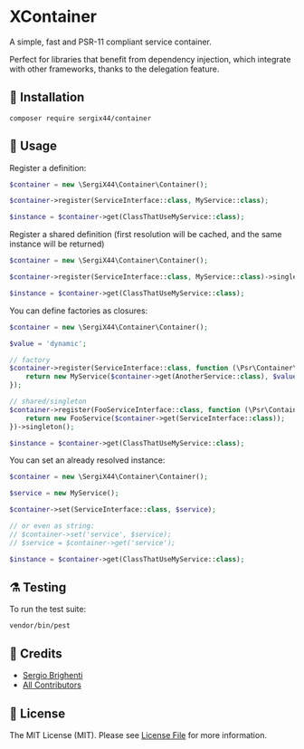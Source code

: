 # XContainer

A simple, fast and PSR-11 compliant service container.

Perfect for libraries that benefit from dependency injection, which integrate with other frameworks, thanks to the
delegation feature.

## 🚀 Installation

```shell
composer require sergix44/container
```

## 🔧 Usage

Register a definition:

```php
$container = new \SergiX44\Container\Container();

$container->register(ServiceInterface::class, MyService::class);

$instance = $container->get(ClassThatUseMyService::class);
```

Register a shared definition (first resolution will be cached, and the same instance will be returned)

```php
$container = new \SergiX44\Container\Container();

$container->register(ServiceInterface::class, MyService::class)->singleton();

$instance = $container->get(ClassThatUseMyService::class);
```

You can define factories as closures:

```php
$container = new \SergiX44\Container\Container();

$value = 'dynamic';

// factory
$container->register(ServiceInterface::class, function (\Psr\Container\ContainerInterface $container) use ($value) {
    return new MyService($container->get(AnotherService::class), $value);
});

// shared/singleton
$container->register(FooServiceInterface::class, function (\Psr\Container\ContainerInterface $container) {
    return new FooService($container->get(ServiceInterface::class));
})->singleton();

$instance = $container->get(ClassThatUseMyService::class);
```

You can set an already resolved instance:

```php
$container = new \SergiX44\Container\Container();

$service = new MyService();

$container->set(ServiceInterface::class, $service);

// or even as string:
// $container->set('service', $service);
// $service = $container->get('service');

$instance = $container->get(ClassThatUseMyService::class);
```

## ⚗️ Testing

To run the test suite:

```shell
vendor/bin/pest
```

## 🏅 Credits

- [Sergio Brighenti](https://github.com/SergiX44)
- [All Contributors](../../contributors)

## 📖 License

The MIT License (MIT). Please see [License File](LICENSE.md) for more information.